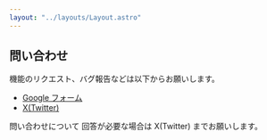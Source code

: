```yaml
---
layout: "../layouts/Layout.astro"
---
```


## 問い合わせ

機能のリクエスト、バグ報告などは以下からお願いします。  
- [Google フォーム](https://forms.gle/1hGxTx8v1sN8FnUC9)
- [X(Twitter)](https://twitter.com/zxZ5oETkh75KKlj)

問い合わせについて 回答が必要な場合は X(Twitter) までお願いします。